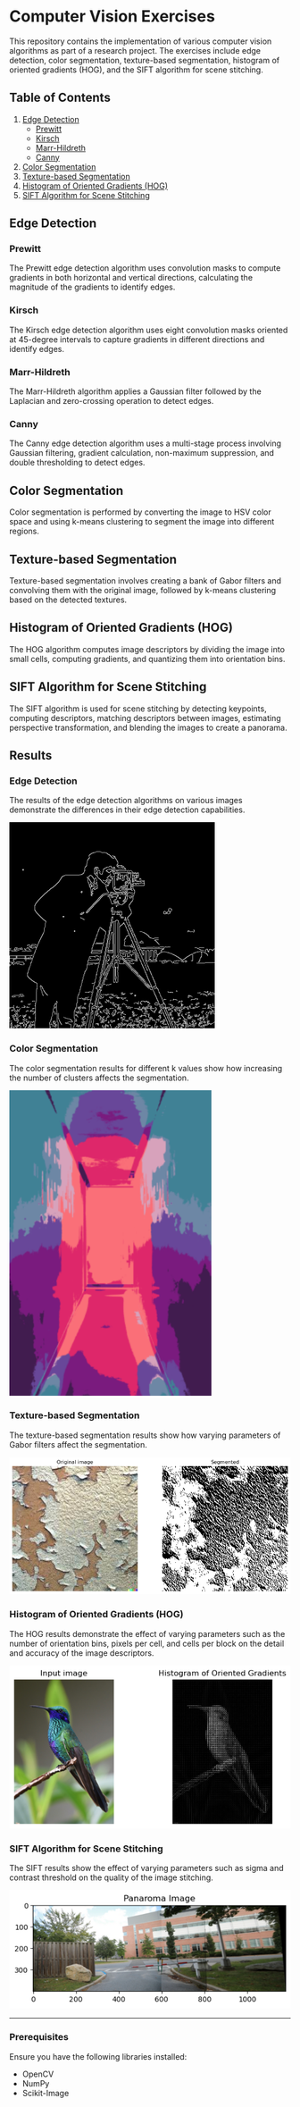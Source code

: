 # Computer Vision Exercises

This repository contains the implementation of various computer vision algorithms as part of a research project. The exercises include edge detection, color segmentation, texture-based segmentation, histogram of oriented gradients (HOG), and the SIFT algorithm for scene stitching.

## Table of Contents

1. [Edge Detection](#edge-detection)
   - [Prewitt](#prewitt)
   - [Kirsch](#kirsch)
   - [Marr-Hildreth](#marr-hildreth)
   - [Canny](#canny)
2. [Color Segmentation](#color-segmentation)
3. [Texture-based Segmentation](#texture-based-segmentation)
4. [Histogram of Oriented Gradients (HOG)](#histogram-of-oriented-gradients-hog)
5. [SIFT Algorithm for Scene Stitching](#sift-algorithm-for-scene-stitching)

## Edge Detection

### Prewitt
The Prewitt edge detection algorithm uses convolution masks to compute gradients in both horizontal and vertical directions, calculating the magnitude of the gradients to identify edges.

### Kirsch
The Kirsch edge detection algorithm uses eight convolution masks oriented at 45-degree intervals to capture gradients in different directions and identify edges.

### Marr-Hildreth
The Marr-Hildreth algorithm applies a Gaussian filter followed by the Laplacian and zero-crossing operation to detect edges.

### Canny
The Canny edge detection algorithm uses a multi-stage process involving Gaussian filtering, gradient calculation, non-maximum suppression, and double thresholding to detect edges.

## Color Segmentation
Color segmentation is performed by converting the image to HSV color space and using k-means clustering to segment the image into different regions.

## Texture-based Segmentation
Texture-based segmentation involves creating a bank of Gabor filters and convolving them with the original image, followed by k-means clustering based on the detected textures.

## Histogram of Oriented Gradients (HOG)
The HOG algorithm computes image descriptors by dividing the image into small cells, computing gradients, and quantizing them into orientation bins.

## SIFT Algorithm for Scene Stitching
The SIFT algorithm is used for scene stitching by detecting keypoints, computing descriptors, matching descriptors between images, estimating perspective transformation, and blending the images to create a panorama.

## Results
### Edge Detection
The results of the edge detection algorithms on various images demonstrate the differences in their edge detection capabilities.

![Edge Detection Results](images/edge_detection_results.png)

### Color Segmentation
The color segmentation results for different k values show how increasing the number of clusters affects the segmentation.

![Color Segmentation Results](images/color_segmentation_results.png)

### Texture-based Segmentation
The texture-based segmentation results show how varying parameters of Gabor filters affect the segmentation.

![Texture-based Segmentation Results](images/texture_segmentation_results.png)

### Histogram of Oriented Gradients (HOG)
The HOG results demonstrate the effect of varying parameters such as the number of orientation bins, pixels per cell, and cells per block on the detail and accuracy of the image descriptors.

![HOG Results](images/hog_results.png)

### SIFT Algorithm for Scene Stitching
The SIFT results show the effect of varying parameters such as sigma and contrast threshold on the quality of the image stitching.

![Scene Stitching Results](images/scene_stitching_results.png)

---

### Prerequisites

Ensure you have the following libraries installed:

- OpenCV
- NumPy
- Scikit-Image

